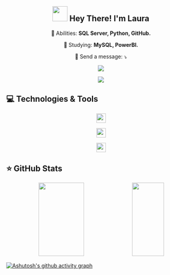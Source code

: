 <span align="center">

## <img src="https://i.imgur.com/0hdZ65D.gif" width="40px"> Hey There! I'm Laura </h2>

</span>

<p align="center">
  💼 Abilities: <strong>SQL Server, Python, GitHub.</strong>
</p>

<p align="center">
  🚀  Studying: <strong>MySQL, PowerBI.</strong>
</p>

<p align="center">
  💌 Send a message: ⤵️
</p>

<p align="center">
 <a href="mailto:lauraflorio2003@gmail.com?subject=subject text">
  <img src="https://img.shields.io/badge/Gmail-D14836?style=for-the-badge&logo=gmail&logoColor=white" /></a>
</p> 

<p align="center">
 <a href="https://www.linkedin.com/in/lauraribeiroflorio" alt="Linkedin">
  <img src="https://img.shields.io/badge/-Linkedin-0e76a8?style=flat-square&logo=Linkedin&logoColor=white&link=https://www.linkedin.com/in/lauraribeiroflorio" /></a>
</p> 

## 💻 Technologies & Tools

<p align="center"><img src="https://img.shields.io/badge/-GitHub-181717?style=flat-square&logo=github" height="25"/></p>
<p align="center"><img src="https://img.shields.io/badge/-Firebase-%23F7DF1E.svg?style=flat-square&logo=firebase&logoColor=white" height="25"/></p>
<p align="center"><img src="https://img.shields.io/badge/-Python-FFD43B?style=for-the-badge&logo=python&logoColor=blue" height="25"/></p>


## ⭐ GitHub Stats

<div align = "center">
  <img width="49%" height="195px" src = "https://github-readme-stats.vercel.app/api?username=lauraflorio&show_icons=true&count_private=true&hide_border=true&title_color=772E25&icon_color=772E25&text_color=f3dfc1&bg_color=0d1117">
  <img width="41%" height="195px" src = "https://github-readme-stats.vercel.app/api/top-langs/?username=lauraflorio&layout=compact&hide_border=true&title_color=772E25&icon_color=772E25&text_color=f3dfc1&bg_color=0d1117">
</div>

[![Ashutosh's github activity graph](https://github-readme-activity-graph.cyclic.app/graph?username=LauraFlorio&bg_color=0d1117&color=f3dfc1&line=F06543&point=104911&area=true&hide_border=true)](https://github.com/ashutosh00710/github-readme-activity-graph)
